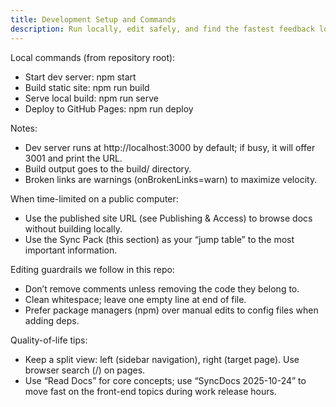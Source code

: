 ```yaml
---
title: Development Setup and Commands
description: Run locally, edit safely, and find the fastest feedback loops.
---
```


Local commands (from repository root):

- Start dev server: npm start
- Build static site: npm run build
- Serve local build: npm run serve
- Deploy to GitHub Pages: npm run deploy

Notes:

- Dev server runs at http://localhost:3000 by default; if busy, it will offer 3001 and print the URL.
- Build output goes to the build/ directory.
- Broken links are warnings (onBrokenLinks=warn) to maximize velocity.

When time-limited on a public computer:

- Use the published site URL (see Publishing & Access) to browse docs without building locally.
- Use the Sync Pack (this section) as your “jump table” to the most important information.

Editing guardrails we follow in this repo:

- Don’t remove comments unless removing the code they belong to.
- Clean whitespace; leave one empty line at end of file.
- Prefer package managers (npm) over manual edits to config files when adding deps.

Quality-of-life tips:

- Keep a split view: left (sidebar navigation), right (target page). Use browser search (/) on pages.
- Use “Read Docs” for core concepts; use “SyncDocs 2025-10-24” to move fast on the front-end topics during work release hours.

